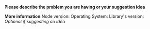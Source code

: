 <!-- The issue is only for reporting bugs and/or suggestions, this is not the place to ask for help join the discord server for help/support, https://discord.gg/CkY2dpr -->
**Please describe the problem you are having or your suggestion idea**


**More information**
Node version:
Operating System:
Library's version:
*Optional if suggesting an idea*